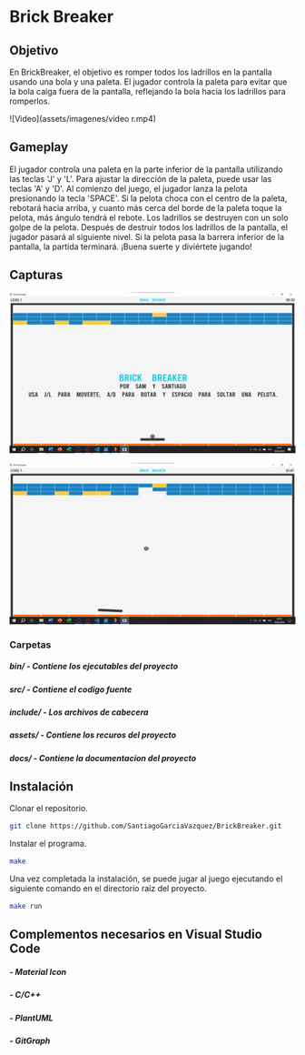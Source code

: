 # Brick Breaker

## Objetivo

En BrickBreaker, el objetivo es romper todos los ladrillos en la pantalla usando una bola y una paleta. El jugador controla la paleta para evitar que la bola caiga fuera de la pantalla, reflejando la bola hacia los ladrillos para romperlos.


![Video](assets/imagenes/video r.mp4)

## Gameplay

El jugador controla una paleta en la parte inferior de la pantalla utilizando las teclas 'J' y 'L'. Para ajustar la dirección de la paleta, puede usar las teclas 'A' y 'D'. Al comienzo del juego, el jugador lanza la pelota presionando la tecla 'SPACE'. Si la pelota choca con el centro de la paleta, rebotará hacia arriba, y cuanto más cerca del borde de la paleta toque la pelota, más ángulo tendrá el rebote. Los ladrillos se destruyen con un solo golpe de la pelota. Después de destruir todos los ladrillos de la pantalla, el jugador pasará al siguiente nivel. Si la pelota pasa la barrera inferior de la pantalla, la partida terminará. ¡Buena suerte y diviértete jugando!

## Capturas
<img src="assets/imagenes/cap 11.jpg" width=640></image>

<img src="assets/imagenes/cap 1.jpg" width=640></image>


### Carpetas

##### bin/ - Contiene los ejecutables del proyecto
##### src/ - Contiene el codigo fuente
##### include/ - Los archivos de cabecera 
##### assets/ - Contiene los recuros del proyecto
##### docs/ - Contiene la documentacion del proyecto

## Instalación
Clonar el repositorio.

```bash
git clone https://github.com/SantiagoGarciaVazquez/BrickBreaker.git
```

Instalar el programa.

```bash
make
```

Una vez completada la instalación, se puede jugar al juego ejecutando el siguiente comando en el directorio raíz del proyecto.

```bash
make run
```

## Complementos necesarios en Visual Studio Code

##### - Material Icon
##### - C/C++
##### - PlantUML
##### - GitGraph
